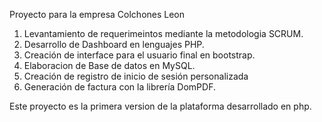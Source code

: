 Proyecto para la empresa Colchones Leon
1. Levantamiento de requerimeintos mediante la metodologia SCRUM.
2. Desarrollo de Dashboard en lenguajes PHP.
3. Creación de interface para el usuario final en bootstrap.
4. Elaboracion de Base de datos en MySQL.
5. Creación de registro de inicio de sesión personalizada
6. Generación de factura con la librería DomPDF.

Este proyecto es la primera version de la plataforma desarrollado en php.